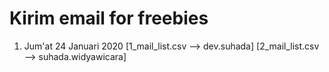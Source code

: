 # Kirim email for freebies
1. Jum'at 24 Januari 2020 [1_mail_list.csv --> dev.suhada] [2_mail_list.csv --> suhada.widyawicara]